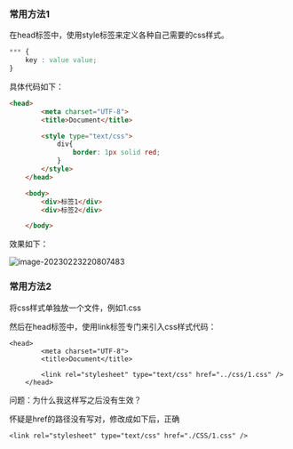 ### 常用方法1

在head标签中，使用style标签来定义各种自己需要的css样式。

```css
*** {
	key : value value;
}
```

具体代码如下：

```html
<head>
        <meta charset="UTF-8">
        <title>Document</title>

        <style type="text/css">
            div{
                border: 1px solid red;
            }
        </style>
    </head>

    <body>
        <div>标签1</div>
        <div>标签2</div>

    </body>
```

效果如下：

![image-20230223220807483](C:\Users\kd\AppData\Roaming\Typora\typora-user-images\image-20230223220807483.png)

### 常用方法2

将css样式单独放一个文件，例如1.css

然后在head标签中，使用link标签专门来引入css样式代码：

```
<head>
        <meta charset="UTF-8">
        <title>Document</title>

        <link rel="stylesheet" type="text/css" href="../css/1.css" />
    </head>
```

问题：为什么我这样写之后没有生效？

怀疑是href的路径没有写对，修改成如下后，正确

```
<link rel="stylesheet" type="text/css" href="./CSS/1.css" />
```

